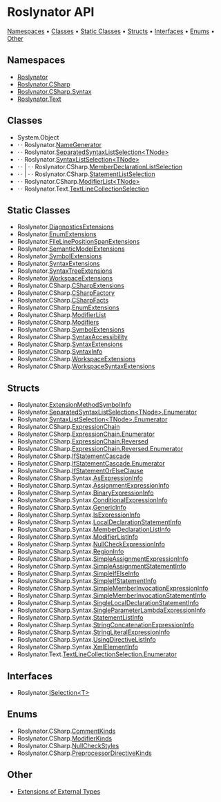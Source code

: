 # Roslynator API

[Namespaces](#namespaces) &#x2022; [Classes](#classes) &#x2022; [Static Classes](#static-classes) &#x2022; [Structs](#structs) &#x2022; [Interfaces](#interfaces) &#x2022; [Enums](#enums) &#x2022; [Other](#other)

## Namespaces

* [Roslynator](Roslynator/README.md)
* [Roslynator.CSharp](Roslynator/CSharp/README.md)
* [Roslynator.CSharp.Syntax](Roslynator/CSharp/Syntax/README.md)
* [Roslynator.Text](Roslynator/Text/README.md)

## Classes

*  System\.Object
* &middot; &middot; Roslynator\.[NameGenerator](Roslynator/NameGenerator/README.md)
* &middot; &middot; Roslynator\.[SeparatedSyntaxListSelection\<TNode>](Roslynator/SeparatedSyntaxListSelection-1/README.md)
* &middot; &middot; Roslynator\.[SyntaxListSelection\<TNode>](Roslynator/SyntaxListSelection-1/README.md)
* &middot; &middot; \| &middot; &middot; Roslynator\.CSharp\.[MemberDeclarationListSelection](Roslynator/CSharp/MemberDeclarationListSelection/README.md)
* &middot; &middot; \| &middot; &middot; Roslynator\.CSharp\.[StatementListSelection](Roslynator/CSharp/StatementListSelection/README.md)
* &middot; &middot; Roslynator\.CSharp\.[ModifierList\<TNode>](Roslynator/CSharp/ModifierList-1/README.md)
* &middot; &middot; Roslynator\.Text\.[TextLineCollectionSelection](Roslynator/Text/TextLineCollectionSelection/README.md)

## Static Classes

* Roslynator\.[DiagnosticsExtensions](Roslynator/DiagnosticsExtensions/README.md)
* Roslynator\.[EnumExtensions](Roslynator/EnumExtensions/README.md)
* Roslynator\.[FileLinePositionSpanExtensions](Roslynator/FileLinePositionSpanExtensions/README.md)
* Roslynator\.[SemanticModelExtensions](Roslynator/SemanticModelExtensions/README.md)
* Roslynator\.[SymbolExtensions](Roslynator/SymbolExtensions/README.md)
* Roslynator\.[SyntaxExtensions](Roslynator/SyntaxExtensions/README.md)
* Roslynator\.[SyntaxTreeExtensions](Roslynator/SyntaxTreeExtensions/README.md)
* Roslynator\.[WorkspaceExtensions](Roslynator/WorkspaceExtensions/README.md)
* Roslynator\.CSharp\.[CSharpExtensions](Roslynator/CSharp/CSharpExtensions/README.md)
* Roslynator\.CSharp\.[CSharpFactory](Roslynator/CSharp/CSharpFactory/README.md)
* Roslynator\.CSharp\.[CSharpFacts](Roslynator/CSharp/CSharpFacts/README.md)
* Roslynator\.CSharp\.[EnumExtensions](Roslynator/CSharp/EnumExtensions/README.md)
* Roslynator\.CSharp\.[ModifierList](Roslynator/CSharp/ModifierList/README.md)
* Roslynator\.CSharp\.[Modifiers](Roslynator/CSharp/Modifiers/README.md)
* Roslynator\.CSharp\.[SymbolExtensions](Roslynator/CSharp/SymbolExtensions/README.md)
* Roslynator\.CSharp\.[SyntaxAccessibility](Roslynator/CSharp/SyntaxAccessibility/README.md)
* Roslynator\.CSharp\.[SyntaxExtensions](Roslynator/CSharp/SyntaxExtensions/README.md)
* Roslynator\.CSharp\.[SyntaxInfo](Roslynator/CSharp/SyntaxInfo/README.md)
* Roslynator\.CSharp\.[WorkspaceExtensions](Roslynator/CSharp/WorkspaceExtensions/README.md)
* Roslynator\.CSharp\.[WorkspaceSyntaxExtensions](Roslynator/CSharp/WorkspaceSyntaxExtensions/README.md)

## Structs

* Roslynator\.[ExtensionMethodSymbolInfo](Roslynator/ExtensionMethodSymbolInfo/README.md)
* Roslynator\.[SeparatedSyntaxListSelection\<TNode>.Enumerator](Roslynator/SeparatedSyntaxListSelection-1/Enumerator/README.md)
* Roslynator\.[SyntaxListSelection\<TNode>.Enumerator](Roslynator/SyntaxListSelection-1/Enumerator/README.md)
* Roslynator\.CSharp\.[ExpressionChain](Roslynator/CSharp/ExpressionChain/README.md)
* Roslynator\.CSharp\.[ExpressionChain.Enumerator](Roslynator/CSharp/ExpressionChain/Enumerator/README.md)
* Roslynator\.CSharp\.[ExpressionChain.Reversed](Roslynator/CSharp/ExpressionChain/Reversed/README.md)
* Roslynator\.CSharp\.[ExpressionChain.Reversed.Enumerator](Roslynator/CSharp/ExpressionChain/Reversed/Enumerator/README.md)
* Roslynator\.CSharp\.[IfStatementCascade](Roslynator/CSharp/IfStatementCascade/README.md)
* Roslynator\.CSharp\.[IfStatementCascade.Enumerator](Roslynator/CSharp/IfStatementCascade/Enumerator/README.md)
* Roslynator\.CSharp\.[IfStatementOrElseClause](Roslynator/CSharp/IfStatementOrElseClause/README.md)
* Roslynator\.CSharp\.Syntax\.[AsExpressionInfo](Roslynator/CSharp/Syntax/AsExpressionInfo/README.md)
* Roslynator\.CSharp\.Syntax\.[AssignmentExpressionInfo](Roslynator/CSharp/Syntax/AssignmentExpressionInfo/README.md)
* Roslynator\.CSharp\.Syntax\.[BinaryExpressionInfo](Roslynator/CSharp/Syntax/BinaryExpressionInfo/README.md)
* Roslynator\.CSharp\.Syntax\.[ConditionalExpressionInfo](Roslynator/CSharp/Syntax/ConditionalExpressionInfo/README.md)
* Roslynator\.CSharp\.Syntax\.[GenericInfo](Roslynator/CSharp/Syntax/GenericInfo/README.md)
* Roslynator\.CSharp\.Syntax\.[IsExpressionInfo](Roslynator/CSharp/Syntax/IsExpressionInfo/README.md)
* Roslynator\.CSharp\.Syntax\.[LocalDeclarationStatementInfo](Roslynator/CSharp/Syntax/LocalDeclarationStatementInfo/README.md)
* Roslynator\.CSharp\.Syntax\.[MemberDeclarationListInfo](Roslynator/CSharp/Syntax/MemberDeclarationListInfo/README.md)
* Roslynator\.CSharp\.Syntax\.[ModifierListInfo](Roslynator/CSharp/Syntax/ModifierListInfo/README.md)
* Roslynator\.CSharp\.Syntax\.[NullCheckExpressionInfo](Roslynator/CSharp/Syntax/NullCheckExpressionInfo/README.md)
* Roslynator\.CSharp\.Syntax\.[RegionInfo](Roslynator/CSharp/Syntax/RegionInfo/README.md)
* Roslynator\.CSharp\.Syntax\.[SimpleAssignmentExpressionInfo](Roslynator/CSharp/Syntax/SimpleAssignmentExpressionInfo/README.md)
* Roslynator\.CSharp\.Syntax\.[SimpleAssignmentStatementInfo](Roslynator/CSharp/Syntax/SimpleAssignmentStatementInfo/README.md)
* Roslynator\.CSharp\.Syntax\.[SimpleIfElseInfo](Roslynator/CSharp/Syntax/SimpleIfElseInfo/README.md)
* Roslynator\.CSharp\.Syntax\.[SimpleIfStatementInfo](Roslynator/CSharp/Syntax/SimpleIfStatementInfo/README.md)
* Roslynator\.CSharp\.Syntax\.[SimpleMemberInvocationExpressionInfo](Roslynator/CSharp/Syntax/SimpleMemberInvocationExpressionInfo/README.md)
* Roslynator\.CSharp\.Syntax\.[SimpleMemberInvocationStatementInfo](Roslynator/CSharp/Syntax/SimpleMemberInvocationStatementInfo/README.md)
* Roslynator\.CSharp\.Syntax\.[SingleLocalDeclarationStatementInfo](Roslynator/CSharp/Syntax/SingleLocalDeclarationStatementInfo/README.md)
* Roslynator\.CSharp\.Syntax\.[SingleParameterLambdaExpressionInfo](Roslynator/CSharp/Syntax/SingleParameterLambdaExpressionInfo/README.md)
* Roslynator\.CSharp\.Syntax\.[StatementListInfo](Roslynator/CSharp/Syntax/StatementListInfo/README.md)
* Roslynator\.CSharp\.Syntax\.[StringConcatenationExpressionInfo](Roslynator/CSharp/Syntax/StringConcatenationExpressionInfo/README.md)
* Roslynator\.CSharp\.Syntax\.[StringLiteralExpressionInfo](Roslynator/CSharp/Syntax/StringLiteralExpressionInfo/README.md)
* Roslynator\.CSharp\.Syntax\.[UsingDirectiveListInfo](Roslynator/CSharp/Syntax/UsingDirectiveListInfo/README.md)
* Roslynator\.CSharp\.Syntax\.[XmlElementInfo](Roslynator/CSharp/Syntax/XmlElementInfo/README.md)
* Roslynator\.Text\.[TextLineCollectionSelection.Enumerator](Roslynator/Text/TextLineCollectionSelection/Enumerator/README.md)

## Interfaces

* Roslynator\.[ISelection\<T>](Roslynator/ISelection-1/README.md)

## Enums

* Roslynator\.CSharp\.[CommentKinds](Roslynator/CSharp/CommentKinds/README.md)
* Roslynator\.CSharp\.[ModifierKinds](Roslynator/CSharp/ModifierKinds/README.md)
* Roslynator\.CSharp\.[NullCheckStyles](Roslynator/CSharp/NullCheckStyles/README.md)
* Roslynator\.CSharp\.[PreprocessorDirectiveKinds](Roslynator/CSharp/PreprocessorDirectiveKinds/README.md)

## Other

* [Extensions of External Types](_Extensions.md)
